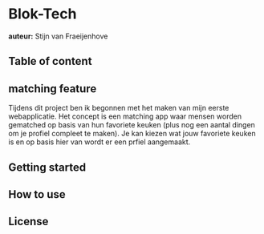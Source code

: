 # Blok-Tech
**auteur:** Stijn van Fraeijenhove
## Table of content

## matching feature

Tijdens dit project ben ik begonnen met het maken van mijn eerste webapplicatie. Het concept is een matching app waar mensen worden gematched op basis van hun favoriete keuken (plus nog een aantal dingen om je profiel compleet te maken). Je kan kiezen wat jouw favoriete keuken is en op basis hier van wordt er een prfiel aangemaakt. 
## Getting started

## How to use

## License

